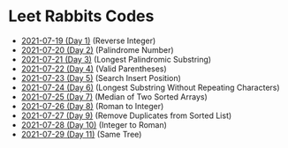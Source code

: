 # Leet Rabbits Codes

- [2021-07-19 (Day 1)](./2021-07-19%20(day1)) (Reverse Integer)
- [2021-07-20 (Day 2)](./2021-07-20%20(day2)) (Palindrome Number)
- [2021-07-21 (Day 3)](./2021-07-21%20(day3)) (Longest Palindromic Substring)
- [2021-07-22 (Day 4)](./2021-07-22%20(day4)) (Valid Parentheses)
- [2021-07-23 (Day 5)](./2021-07-23%20(day5)) (Search Insert Position)
- [2021-07-24 (Day 6)](./2021-07-24%20(day6)) (Longest Substring Without Repeating Characters)
- [2021-07-25 (Day 7)](./2021-07-25%20(day7)) (Median of Two Sorted Arrays)
- [2021-07-26 (Day 8)](./2021-07-26%20(day8)) (Roman to Integer)
- [2021-07-27 (Day 9)](./2021-07-27%20(day9)) (Remove Duplicates from Sorted List)
- [2021-07-28 (Day 10)](./2021-07-28%20(day10)) (Integer to Roman)
- [2021-07-29 (Day 11)](./2021-07-29%20(day11)) (Same Tree)
